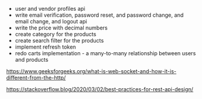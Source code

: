 - user and vendor profiles api
- write email verification, password reset, and password change, and email change, and logout api
- write the price with decimal numbers
- create category for the products
- create search filter for the products
- implement refresh token
- redo carts implementation - a many-to-many relationship between users and products

https://www.geeksforgeeks.org/what-is-web-socket-and-how-it-is-different-from-the-http/

https://stackoverflow.blog/2020/03/02/best-practices-for-rest-api-design/

